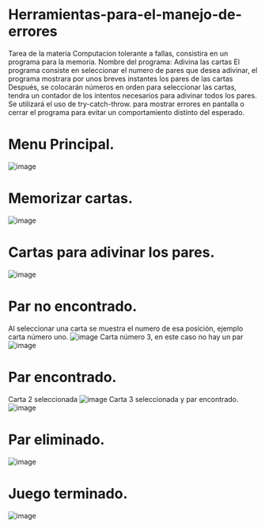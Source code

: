 # Herramientas-para-el-manejo-de-errores
Tarea de la materia Computacion tolerante a fallas, consistira en un programa para la memoria.
Nombre del programa: Adivina las cartas
El programa consiste en seleccionar el numero de pares que desea adivinar, el programa mostrara por unos breves instantes los pares de las cartas
Después, se colocarán números en orden para seleccionar las cartas, tendra un contador de los intentos necesarios para adivinar todos los pares. 
Se utilizará el uso de try-catch-throw. para mostrar errores en pantalla o cerrar el programa para evitar un comportamiento distinto del esperado.

# Menu Principal.
![image](https://github.com/user-attachments/assets/fae9a47c-1b40-41c2-a866-3705a7c7ef84)
# Memorizar cartas.
![image](https://github.com/user-attachments/assets/297bb94f-ef58-4753-a7ee-ab7382457dc5)
# Cartas para adivinar los pares.
![image](https://github.com/user-attachments/assets/bd842665-0b4d-4bf4-95a1-db6c31960396)
# Par no encontrado.
Al seleccionar una carta se muestra el numero de esa posición, ejemplo carta número uno.
![image](https://github.com/user-attachments/assets/9ff7a546-872f-411d-997a-dc91771e680c)
Carta número 3, en este caso no hay un par
![image](https://github.com/user-attachments/assets/17184a84-8abe-4a6a-8b1f-9e2ce101a29b)
# Par encontrado.
Carta 2 seleccionada
![image](https://github.com/user-attachments/assets/c0c9d5bd-ff34-4cf3-8abe-289aeed1d846)
Carta 3 seleccionada y par encontrado. 
![image](https://github.com/user-attachments/assets/4e0e4bee-abf9-407e-baa5-3c111c088c6d)
# Par eliminado.
![image](https://github.com/user-attachments/assets/b5a132d1-59c6-4f6a-8863-6566aa9eefe4)
# Juego terminado.
![image](https://github.com/user-attachments/assets/b44c177e-f83c-4df0-a643-80f0cdcda65d)






